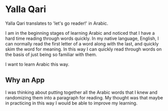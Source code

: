 # Yalla Qari

Yalla Qari translates to 'let\'s go reader!' in Arabic.

I am in the beginning stages of learning Arabic and noticed
that I have a hard time reading through words quickly. In my
native language, English, I can normally read the first letter
of a word along with the last, and quickly skim the word for meaning.
In this way I can quickly read through words on the basis of just
being so familiar with them.

I want to learn Arabic this way.

## Why an App
I was thinking about putting together all the Arabic words that I knew
and randomizing them into a paragraph for reading. My thought was that
maybe in practicing in this way I would be able to improve my learning.
